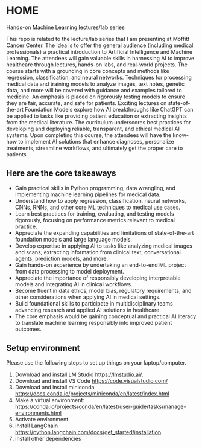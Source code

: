 # HOME
Hands-on Machine Learning lectures/lab series

This repo is related to the lecture/lab series that I am presenting at Moffitt Cancer Center. The idea is to offer the general audience (including medical professionals) a practical introduction to Artificial Intelligence and Machine Learning. The attendees will gain valuable skills in harnessing AI to improve healthcare through lectures, hands-on labs, and real-world projects. The course starts with a grounding in core concepts and methods like regression, classification, and neural networks. Techniques for processing medical data and training models to analyze images, text notes, genetic data, and more will be covered with guidance and examples tailored to medicine. An emphasis is placed on rigorously testing models to ensure they are fair, accurate, and safe for patients. Exciting lectures on state-of-the-art Foundation Models explore how AI breakthroughs like ChatGPT can be applied to tasks like providing patient education or extracting insights from the medical literature. The curriculum underscores best practices for developing and deploying reliable, transparent, and ethical medical AI systems. Upon completing this course, the attendees will have the know-how to implement AI solutions that enhance diagnoses, personalize treatments, streamline workflows, and ultimately get the proper care to patients.

## Here are the core takeaways

* Gain practical skills in Python programming, data wrangling, and implementing machine learning pipelines for medical data.
* Understand how to apply regression, classification, neural networks, CNNs, RNNs, and other core ML techniques to medical use cases.
* Learn best practices for training, evaluating, and testing models rigorously, focusing on performance metrics relevant to medical practice.
* Appreciate the expanding capabilities and limitations of state-of-the-art foundation models and large language models.
* Develop expertise in applying AI to tasks like analyzing medical images and scans, extracting information from clinical text, conversational agents, prediction models, and more.
* Gain hands-on experience by undertaking an end-to-end ML project from data processing to model deployment.
* Appreciate the importance of responsibly developing interpretable models and integrating AI in clinical workflows.
* Become fluent in data ethics, model bias, regulatory requirements, and other considerations when applying AI in medical settings.
* Build foundational skills to participate in multidisciplinary teams advancing research and applied AI solutions in healthcare.
* The core emphasis would be gaining conceptual and practical AI literacy to translate machine learning responsibly into improved patient outcomes.


## Setup environment
Please use the following steps to set up things on your laptop/computer.

1.  Download and install LM Studio https://lmstudio.ai/.
2.  Download and install VS Code https://code.visualstudio.com/
3.  Download and install miniconda https://docs.conda.io/projects/miniconda/en/latest/index.html
4.  Make a virtual environment: https://conda.io/projects/conda/en/latest/user-guide/tasks/manage-environments.html
5.  Activate environment
6.  install LangChain https://python.langchain.com/docs/get_started/installation
7.  install other dependencies

